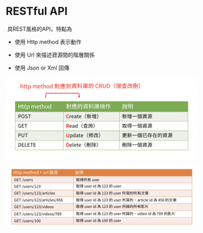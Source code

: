 # RESTful API

​	具REST風格的API，特點為

  - 使用 Http method 表示動作

  - 使用 Url 來描述資源間的階層關係

  - 使用 Json or Xml 回傳

    

![](../images/20151036PWCLhCS4Il.png)

![](../images/201510360bYzscgLEN.png)
